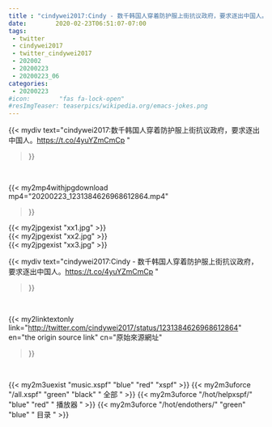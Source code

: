 ```yaml
---
title : "cindywei2017:Cindy - 数千韩国人穿着防护服上街抗议政府，要求逐出中国人。https://t.co/4yuYZmCmCp "
date:        2020-02-23T06:51:07-07:00
tags:
 - twitter
 - cindywei2017
 - twitter_cindywei2017
 - 202002
 - 20200223
 - 20200223_06
categories:
 - 20200223
#icon:        "fas fa-lock-open"
#resImgTeaser: teaserpics/wikipedia.org/emacs-jokes.png
---
```


{{< mydiv text="cindywei2017:数千韩国人穿着防护服上街抗议政府，要求逐出中国人。https://t.co/4yuYZmCmCp "
>}}
<br>


{{< my2mp4withjpgdownload mp4="20200223_1231384626968612864.mp4"
>}}

{{< my2jpgexist "xx1.jpg" >}}<br>
{{< my2jpgexist "xx2.jpg" >}}<br>
{{< my2jpgexist "xx3.jpg" >}}<br>



{{< mydiv text="cindywei2017:Cindy - 数千韩国人穿着防护服上街抗议政府，要求逐出中国人。https://t.co/4yuYZmCmCp "
>}}
<br>

{{< my2linktextonly link="http://twitter.com/cindywei2017/status/1231384626968612864"
en="the origin source link" cn="原始來源網址"
>}}


<br>

{{< my2m3uexist "music.xspf"        "blue"   "red"    "xspf" >}} {{< my2m3uforce "/all.xspf"         "green"  "black"  " 全部 " >}} {{< my2m3uforce "/hot/helpxspf/"    "blue"   "red"    " 播放器 " >}} {{< my2m3uforce "/hot/endothers/"   "green"  "blue"   " 目录 " >}} 
